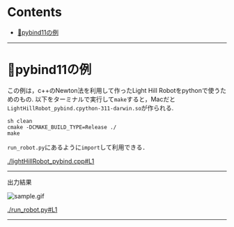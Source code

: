 # Contents

- [🐋pybind11の例](#🐋pybind11の例)


---
# 🐋pybind11の例 

この例は，c++のNewton法を利用して作ったLight Hill Robotをpythonで使うためのもの.
以下をターミナルで実行して`make`すると，Macだと`LightHillRobot_pybind.cpython-311-darwin.so`が作られる.

```
sh clean
cmake -DCMAKE_BUILD_TYPE=Release ./
make
```

`run_robot.py`にあるように`import`して利用できる．


[./lightHillRobot_pybind.cpp#L1](./lightHillRobot_pybind.cpp#L1)


---
出力結果

![sample.gif](sample.gif)


[./run_robot.py#L1](./run_robot.py#L1)


---
